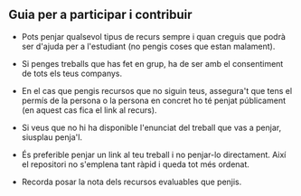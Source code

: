 ## Guia per a participar i contribuir 

- Pots penjar qualsevol tipus de recurs sempre i quan creguis que podrà ser d'ajuda per a l'estudiant (no pengis coses que estan malament).

- Si penges treballs que has fet en grup, ha de ser amb el consentiment de tots els teus companys.

- En el cas que pengis recursos que no siguin teus, assegura't que tens el permís de la persona o la persona en concret ho té penjat públicament (en aquest cas fica el link al recurs).

- Si veus que no hi ha disponible l'enunciat del treball que vas a penjar, siusplau penja'l. 

- És preferible penjar un link al teu treball i no penjar-lo directament. Així el repositori no s'emplena tant ràpid i queda tot més ordenat.

- Recorda posar la nota dels recursos evaluables que penjis.
